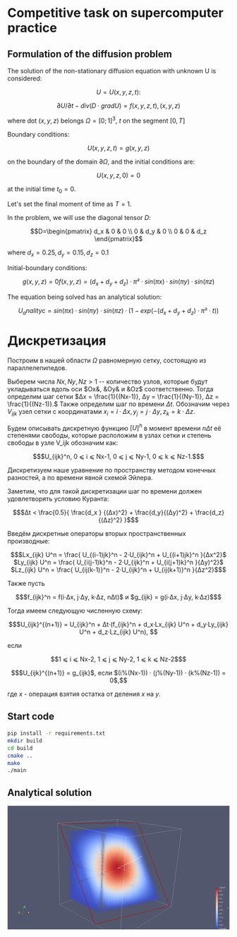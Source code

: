 # Competitive task on supercomputer practice

## Formulation of the diffusion problem
The solution of the non-stationary diffusion equation with unknown U is considered:
```math
U = U(x, y, z, t):
```

```math
∂U/∂t - div (D · grad U) = f(x, y, z, t), (x,y,z)
``` 

where dot $(x, y, z)$ belongs $Ω = [0; 1]^3$, $t$ on the segment $[0, T]$

Boundary conditions:
```math
U(x, y, z, t) = g(x, y, z) 
```
on the boundary of the domain $∂Ω$, and the initial conditions are: 

```math
U(x, y, z, 0) = 0 
```
at the initial time $t_0 = 0$.

Let's set the final moment of time as $T = 1$.


In the problem, we will use the diagonal tensor $D$:

```math
D=\begin{pmatrix}
d_x & 0 & 0 \\
0 & d_y & 0 \\
0 & 0 & d_z 
\end{pmatrix}
```

where $d_x = 0.25, d_y = 0.15, d_z = 0.1$

Initial-boundary conditions:
```math
g(x, y, z) = 0
f(x, y, z) = (d_x+d_y+d_z)·π²·sin(πx)·sin(πy)·sin(πz)
```

The equation being solved has an analytical solution:
```math
U_analityc = sin(πx)·sin(πy)·sin(πz)·(1 - exp(-(d_x+d_y+d_z)·π²·t))
```

# Дискретизация
Построим в нашей области $Ω$ равномерную сетку, состоящую из параллелепипедов. 

Выберем числа $Nx, Ny, Nz > 1$ -- количество узлов, которые будут укладываться вдоль оси $Ox&, &Oy& и &Oz$ соответственно.
Тогда определим шаг сетки $Δx = \frac{1}{(Nx-1)}, Δy = \frac{1}{(Ny-1)}, Δz = \frac{1}{(Nz-1)}.$
Также определим шаг по времени $Δt$.
Обозначим через $V_{ijk}$ узел сетки с координатами $x_i = i·Δx, y_j = j·Δy, z_k = k·Δz.$

Будем описывать дискретную функцию $[U]^h$ в момент времени $nΔt$ её степенями свободы, которые расположим в узлах сетки 
и степень свободы в узле V_ijk обозначим как:
```math
$U_{ijk}^n, 0 ⩽ i ⩽ Nx-1, 0 ⩽ j ⩽ Ny-1, 0 ⩽ k ⩽ Nz-1.$
```
Дискретизуем наше уравнение по пространству методом конечных разностей, а по времени явной схемой Эйлера.

Заметим, что для такой дискретизации шаг по времени должен удовлетворять условию Куранта:
```math
$Δt < \frac{0.5}{ \frac{d_x } {(Δx)^2} + \frac{d_y}{(Δy)^2} + \frac{d_z}{(Δz)^2} }$
```
Введём дискретные операторы вторых пространственных производные:

```math
$Lx_{ijk} U^n = \frac{ U_{(i-1)jk}^n - 2·U_{ijk}^n + U_{(i+1)jk}^n }{Δx^2}$
$Ly_{ijk} U^n = \frac{ U_{i(j-1)k}^n - 2·U_{ijk}^n + U_{i(j+1)k}^n }{Δy)^2}$
$Lz_{ijk} U^n = \frac{ U_{ij(k-1)}^n - 2·U_{ijk}^n + U_{ij(k+1)}^n }{Δz^2}$
```
Также пусть
```math
$f_{ijk}^n = f(i·Δx, j·Δy, k·Δz, nΔt)$ и $g_{ijk} = g(i·Δx, j·Δy, k·Δz)$
```
Тогда имеем следующую численную схему:
```math
$U_{ijk}^{(n+1)} = U_{ijk}^n + Δt·(f_{ijk}^n + d_x·Lx_{ijk} U^n + d_y·Ly_{ijk} U^n + d_z·Lz_{ijk} U^n), 
```
если
```math
1 ⩽ i ⩽ Nx-2, 1 ⩽ j ⩽ Ny-2, 1 ⩽ k ⩽ Nz-2$
```
```math
$U_{ijk}^{(n+1)} = g_{ijk}$, если $(i%(Nx-1)) · (j%(Ny-1)) · (k%(Nz-1)) = 0$,
```
где $x%y$ - операция взятия остатка от деления $x$ на $y$.

## Start code

```bash
pip install -r requirements.txt
mkdir build
cd build
cmake ..
make
./main
```

## Analytical solution
<p align="center">
  <img src="data/images/analytical.png">
</p>
